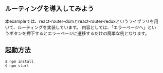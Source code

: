 ## ルーティングを導入してみよう

本exampleでは、react-router-domとreact-router-reduxというライブラリを用いて、ルーティングを実装しています。
内容としては、「エラーページへ」というボタンを押下するとエラーページに遷移するだけの簡単な例となります。

## 起動方法
```
$ npm install
$ npm start
```
